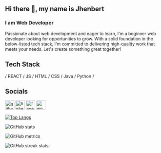 ## Hi there 👋, my name is Jhenbert
### I am Web Developer
Passionate about web development and eager to learn, I'm a beginner web developer looking for opportunities to grow. With a solid foundation in the below-listed tech stack, I'm committed to delivering high-quality work that meets your needs. Let's create something great together!

## Tech Stack
/ REACT / JS / HTML / CSS / Java / Python /
###

## Socials
[<img src='https://cdn.jsdelivr.net/npm/simple-icons@3.0.1/icons/github.svg' alt='github' height='30'>](https://github.com/jhenbertgit)  [<img src='https://cdn.jsdelivr.net/npm/simple-icons@3.0.1/icons/linkedin.svg' alt='linkedin' height='30'>](https://www.linkedin.com/in/jhenbert-villamucho-24b38825b/)  [<img src='https://cdn.jsdelivr.net/npm/simple-icons@3.0.1/icons/facebook.svg' alt='facebook' height='30'>](https://www.facebook.com/jhenvil)  [<img src='https://cdn.jsdelivr.net/npm/simple-icons@3.0.1/icons/icloud.svg' alt='website' height='30'>](https://jhenbert.com)  

[![Top Langs](https://github-readme-stats.vercel.app/api/top-langs/?username=jhenbertgit)](https://github.com/anuraghazra/github-readme-stats)

![GitHub stats](https://github-readme-stats.vercel.app/api?username=jhenbertgit&show_icons=true&count_private=true)  

![GitHub metrics](https://metrics.lecoq.io/jhenbertgit)  

![GitHub streak stats](https://streak-stats.demolab.com/?user=jhenbertgit)
